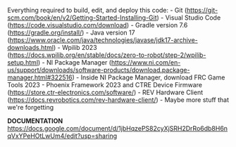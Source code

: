 Everything required to build, edit, and deploy this code:
    - Git (https://git-scm.com/book/en/v2/Getting-Started-Installing-Git)
    - Visual Studio Code (https://code.visualstudio.com/download)
    - Gradle version 7.6 (https://gradle.org/install/)
    - Java version 17 (https://www.oracle.com/java/technologies/javase/jdk17-archive-downloads.html)
    - Wpilib 2023 (https://docs.wpilib.org/en/stable/docs/zero-to-robot/step-2/wpilib-setup.html)
    - NI Package Manager (https://www.ni.com/en-us/support/downloads/software-products/download.package-manager.html#322516)
         - Inside NI Package Manager, download FRC Game Tools 2023
    - Phoenix Framework 2023 and CTRE Device Firmware (https://store.ctr-electronics.com/software/)
    - REV Hardware Client (https://docs.revrobotics.com/rev-hardware-client/)
    - Maybe more stuff that we're forgetting

**DOCUMENTATION**
https://docs.google.com/document/d/1jbHqzePS82cyXjSRH2DrRo6db8H6nqVxYPeHOtLwUm4/edit?usp=sharing